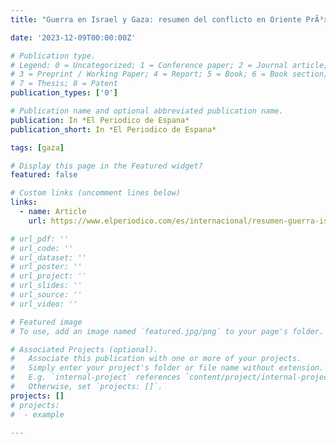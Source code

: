 ```yaml
---
title: "Guerra en Israel y Gaza: resumen del conflicto en Oriente PrÃ³ximo"

date: '2023-12-09T00:00:00Z'

# Publication type.
# Legend: 0 = Uncategorized; 1 = Conference paper; 2 = Journal article;
# 3 = Preprint / Working Paper; 4 = Report; 5 = Book; 6 = Book section;
# 7 = Thesis; 8 = Patent
publication_types: ['0']

# Publication name and optional abbreviated publication name.
publication: In *El Periodico de Espana*
publication_short: In *El Periodico de Espana*

tags: [gaza]

# Display this page in the Featured widget?
featured: false

# Custom links (uncomment lines below)
links:
  - name: Article
    url: https://www.elperiodico.com/es/internacional/resumen-guerra-israel-gaza-hamas-sh/index.html

# url_pdf: ''
# url_code: ''
# url_dataset: ''
# url_poster: ''
# url_project: ''
# url_slides: ''
# url_source: ''
# url_video: ''

# Featured image
# To use, add an image named `featured.jpg/png` to your page's folder.

# Associated Projects (optional).
#   Associate this publication with one or more of your projects.
#   Simply enter your project's folder or file name without extension.
#   E.g. `internal-project` references `content/project/internal-project/index.md`.
#   Otherwise, set `projects: []`.
projects: []
# projects:
#  - example

---
```

